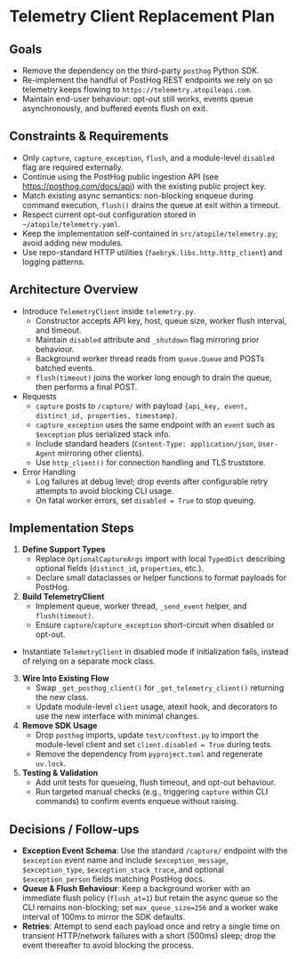 # Telemetry Client Replacement Plan

## Goals
- Remove the dependency on the third-party `posthog` Python SDK.
- Re-implement the handful of PostHog REST endpoints we rely on so telemetry keeps flowing to `https://telemetry.atopileapi.com`.
- Maintain end-user behaviour: opt-out still works, events queue asynchronously, and buffered events flush on exit.

## Constraints & Requirements
- Only `capture`, `capture_exception`, `flush`, and a module-level `disabled` flag are required externally.
- Continue using the PostHog public ingestion API (see https://posthog.com/docs/api) with the existing public project key.
- Match existing async semantics: non-blocking enqueue during command execution, `flush()` drains the queue at exit within a timeout.
- Respect current opt-out configuration stored in `~/atopile/telemetry.yaml`.
- Keep the implementation self-contained in `src/atopile/telemetry.py`; avoid adding new modules.
- Use repo-standard HTTP utilities (`faebryk.libs.http.http_client`) and logging patterns.

## Architecture Overview
- Introduce `TelemetryClient` inside `telemetry.py`.
  - Constructor accepts API key, host, queue size, worker flush interval, and timeout.
  - Maintain `disabled` attribute and `_shutdown` flag mirroring prior behaviour.
  - Background worker thread reads from `queue.Queue` and POSTs batched events.
  - `flush(timeout)` joins the worker long enough to drain the queue, then performs a final POST.
- Requests
  - `capture` posts to `/capture/` with payload `{api_key, event, distinct_id, properties, timestamp}`.
  - `capture_exception` uses the same endpoint with an `event` such as `$exception` plus serialized stack info.
  - Include standard headers (`Content-Type: application/json`, `User-Agent` mirroring other clients).
  - Use `http_client()` for connection handling and TLS truststore.
- Error Handling
  - Log failures at debug level; drop events after configurable retry attempts to avoid blocking CLI usage.
  - On fatal worker errors, set `disabled = True` to stop queuing.

## Implementation Steps
1. **Define Support Types**
   - Replace `OptionalCaptureArgs` import with local `TypedDict` describing optional fields (`distinct_id`, `properties`, etc.).
   - Declare small dataclasses or helper functions to format payloads for PostHog.
2. **Build TelemetryClient**
   - Implement queue, worker thread, `_send_event` helper, and `flush(timeout)`.
   - Ensure `capture`/`capture_exception` short-circuit when disabled or opt-out.
- Instantiate `TelemetryClient` in disabled mode if initialization fails, instead of relying on a separate mock class.
3. **Wire Into Existing Flow**
   - Swap `_get_posthog_client()` for `_get_telemetry_client()` returning the new class.
   - Update module-level `client` usage, atexit hook, and decorators to use the new interface with minimal changes.
4. **Remove SDK Usage**
   - Drop `posthog` imports, update `test/conftest.py` to import the module-level client and set `client.disabled = True` during tests.
   - Remove the dependency from `pyproject.toml` and regenerate `uv.lock`.
5. **Testing & Validation**
   - Add unit tests for queueing, flush timeout, and opt-out behaviour.
   - Run targeted manual checks (e.g., triggering `capture` within CLI commands) to confirm events enqueue without raising.

## Decisions / Follow-ups
- **Exception Event Schema**: Use the standard `/capture/` endpoint with the `$exception` event name and include `$exception_message`, `$exception_type`, `$exception_stack_trace`, and optional `$exception_person` fields matching PostHog docs.
- **Queue & Flush Behaviour**: Keep a background worker with an immediate flush policy (`flush_at=1`) but retain the async queue so the CLI remains non-blocking; set `max_queue_size=256` and a worker wake interval of 100ms to mirror the SDK defaults.
- **Retries**: Attempt to send each payload once and retry a single time on transient HTTP/network failures with a short (500ms) sleep; drop the event thereafter to avoid blocking the process.
